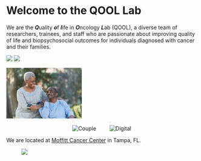 # Welcome to the QOOL Lab

We are the ***Q***uality ***o***f ***l***ife in ***O***ncology ***L***ab (QOOL), a diverse team of researchers, trainees, and staff who are passionate about improving quality of life and biopsychosocial outcomes for individuals diagnosed with cancer and their families.

<img src="{{ site.url }}{{ site.baseurl }}/images/stock_images/Couple.jpg" width="200"/> <img src="{{ site.url }}{{ site.baseurl }}/images/stock_images/Digital.jpg" width="200"/>

<img src="/images/stock_images/Couple.jpg" width="200"/>

<p align="center">
  <img alt="Couple" src="{{ site.url }}{{ site.baseurl }}/images/stock_images/Couple.jpg" width="200">
&nbsp; &nbsp; &nbsp; &nbsp;
  <img alt="Digital" src="{{ site.url }}{{ site.baseurl }}/images/stock_images/Digital.jpg" width="200">
</p>

We are located at [Moffitt Cancer Center](http://www.moffitt.org) in Tampa, FL.

<figure class="fourth">
   <img src="{{ site.url }}{{ site.baseurl }}/images/logos/Moffitt_logo.png" style="width: 210px">
 </figure>
